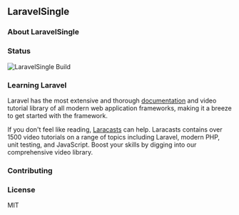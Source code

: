 

 <h2>LaravelSingle</h2>
 
 ### About LaravelSingle

### Status
![LaravelSingle Build](https://github.com/DesignofCp/LaravelSingle/workflows/LaravelSingle%20Build/badge.svg?branch=master)

### Learning Laravel

Laravel has the most extensive and thorough [documentation](https://laravel.com/docs) and video tutorial library of all modern web application frameworks, making it a breeze to get started with the framework.

If you don't feel like reading, [Laracasts](https://laracasts.com) can help. Laracasts contains over 1500 video tutorials on a range of topics including Laravel, modern PHP, unit testing, and JavaScript. Boost your skills by digging into our comprehensive video library.


### Contributing


### License
MIT
